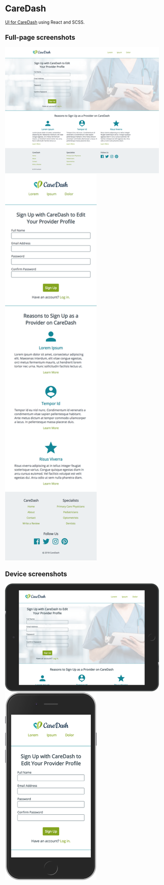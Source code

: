 # CareDash

  [UI for CareDash](https://caredash.netlify.com/) using React and SCSS.

## Full-page screenshots

<img src="desktop.png" alt="desktop screenshot" width="600"/>
<img src="mobile.png" alt="mobile screenshot" width="300"/>

## Device screenshots

<img src="ipad.png" alt="ipad screenshot" width="600"/>
<img src="iphone.png" alt="iphone screenshot" width="300"/>